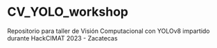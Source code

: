 # CV_YOLO_workshop
Repositorio para taller de Visión Computacional con YOLOv8 impartido durante HackCIMAT 2023 - Zacatecas
